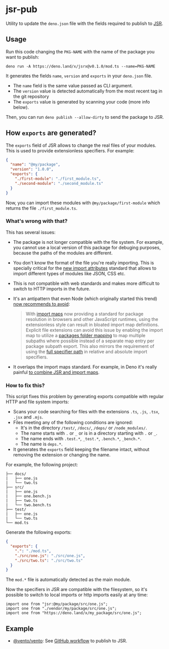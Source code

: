 # jsr-pub

Utility to update the `deno.json` file with the fields required to publish to
[JSR](https://jsr.io/).

## Usage

Run this code changing the `PKG-NAME` with the name of the package you want to
publish:

```
deno run -A https://deno.land/x/jsrx@v0.1.0/mod.ts --name=PKG-NAME
```

It generates the fields `name`, `version` and `exports` in your `deno.json`
file.

- The `name` field is the same value passed as CLI argument.
- The `version` value is detected automatically from the most recent tag in the
  git repository
- The `exports` value is generated by scanning your code (more info below).

Then, you can run `deno publish --allow-dirty` to send the package to JSR.

## How `exports` are generated?

The `exports` field of JSR allows to change the real files of your modules. This
is used to provide extensionless specifiers. For example:

```json
{
  "name": "@my/package",
  "version": "1.0.0",
  "exports": {
    "./first-module": "./first_module.ts",
    "./second-module": "./second_module.ts"
  }
}
```

Now, you can import these modules with `@my/package/first-module` which returns
the file `./first_module.ts`.

### What's wrong with that?

This has several issues:

- The package is not longer compatible with the file system. For example, you
  cannot use a local version of this package for debuging purposes, because the
  paths of the modules are different.
- You don't know the format of the file you're really importing. This is
  specially critical for the
  [new import attributes](https://github.com/tc39/proposal-import-attributes)
  standard that allows to import different types of modules like JSON, CSS etc.
- This is not compatible with web standards and makes more difficult to switch
  to HTTP imports in the future.
- It's an antipattern that even Node (which originally started this trend)
  [now recommends to avoid](https://nodejs.org/api/packages.html#extensions-in-subpaths):

  > With [import maps](https://github.com/WICG/import-maps) now providing a
  > standard for package resolution in browsers and other JavaScript runtimes,
  > using the extensionless style can result in bloated import map definitions.
  > Explicit file extensions can avoid this issue by enabling the import map to
  > utilize a
  > [packages folder mapping](https://github.com/WICG/import-maps#packages-via-trailing-slashes)
  > to map multiple subpaths where possible instead of a separate map entry per
  > package subpath export. This also mirrors the requirement of using the
  > [full specifier path](https://nodejs.org/api/esm.html#mandatory-file-extensions)
  > in relative and absolute import specifiers.
- It overlaps the import maps standard. For example, in Deno it's really painful
  [to combine JSR and import maps](https://github.com/denoland/deno/issues/23504#issuecomment-2073644331).

### How to fix this?

This script fixes this problem by generating exports compatible with regular
HTTP and file system imports:

- Scans your code searching for files with the extensions `.ts`, `.js`, `.tsx`,
  `.jsx` and `.mjs`.
- Files meeting any of the following conditions are ignored:
  - It's in the directory `/test/`, `/docs/`, `/deps/` or `/node_modules/`.
  - The name starts with `.` or `_` or is in a directory starting with `.` or
    `_`.
  - The name ends with `.test.*`, `_test.*`, `.bench.*`, `_bench.*`.
  - The name is `deps.*`.
- It generates the `exports` field keeping the filename intact, without removing
  the extension or changing the name.

For example, the following project:

```
├── docs/
|   ├── one.js
|   └── two.ts
├── src/
|   ├── one.js
|   ├── one.bench.js
|   ├── two.ts
|   └── two.bench.ts
├── test/
|   ├── one.js
|   └── two.ts
└── mod.ts
```

Generate the following exports:

```json
{
  "exports": {
    ".": "./mod.ts",
    "./src/one.js": "./src/one.js",
    "./src/two.ts": "./src/two.ts"
  }
}
```

The `mod.*` file is automatically detected as the main module.

Now the specifiers in JSR are compatible with the filesystem, so it's possible
to switch to local imports or http imports easily at any time:

```
import one from "jsr:@my/package/src/one.js";
import one from "./vendor/my/package/src/one.js";
import one from "https://deno.land/x/my_package/src/one.js";
```

## Example

- [@vento/vento](https://jsr.io/@vento/vento): See
  [GitHub workflow](https://github.com/ventojs/vento/blob/main/.github/workflows/jsr.yml)
  to publish to JSR.
